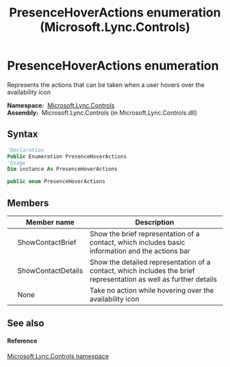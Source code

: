 ﻿---
title: PresenceHoverActions enumeration (Microsoft.Lync.Controls)
TOCTitle: PresenceHoverActions enumeration
ms:assetid: T:Microsoft.Lync.Controls.PresenceHoverActions_DI_3_UC_OCS14MrefLyncWPF
ms:mtpsurl: https://msdn.microsoft.com/en-us/library/microsoft.lync.controls.presencehoveractions_di_3_uc_ocs14mreflyncwpf(v=office.15)
ms:contentKeyID: 48598670
ms.date: 07/28/2014
mtps_version: v=office.15
f1_keywords:
- Microsoft.Lync.Controls.PresenceHoverActions
- Microsoft.Lync.Controls.PresenceHoverActions.None
- Microsoft.Lync.Controls.PresenceHoverActions.ShowContactBrief
- Microsoft.Lync.Controls.PresenceHoverActions.ShowContactDetails
dev_langs:
- CSharp
- JScript
- VB
- other
---

# PresenceHoverActions enumeration

Represents the actions that can be taken when a user hovers over the availability icon

**Namespace:**  [Microsoft.Lync.Controls](microsoft-lync-controls-namespace_1.md)  
**Assembly:**  Microsoft.Lync.Controls (in Microsoft.Lync.Controls.dll)

## Syntax

``` vb
'Declaration
Public Enumeration PresenceHoverActions
'Usage
Dim instance As PresenceHoverActions
```

``` csharp
public enum PresenceHoverActions
```

## Members

<table>
<thead>
<tr class="header">
<th></th>
<th>Member name</th>
<th>Description</th>
</tr>
</thead>
<tbody>
<tr class="odd">
<td></td>
<td>ShowContactBrief</td>
<td>Show the brief representation of a contact, which includes basic information and the actions bar</td>
</tr>
<tr class="even">
<td></td>
<td>ShowContactDetails</td>
<td>Show the detailed representation of a contact, which includes the brief representation as well as further details</td>
</tr>
<tr class="odd">
<td></td>
<td>None</td>
<td>Take no action while hovering over the availability icon</td>
</tr>
</tbody>
</table>


## See also

#### Reference

[Microsoft.Lync.Controls namespace](microsoft-lync-controls-namespace_1.md)

